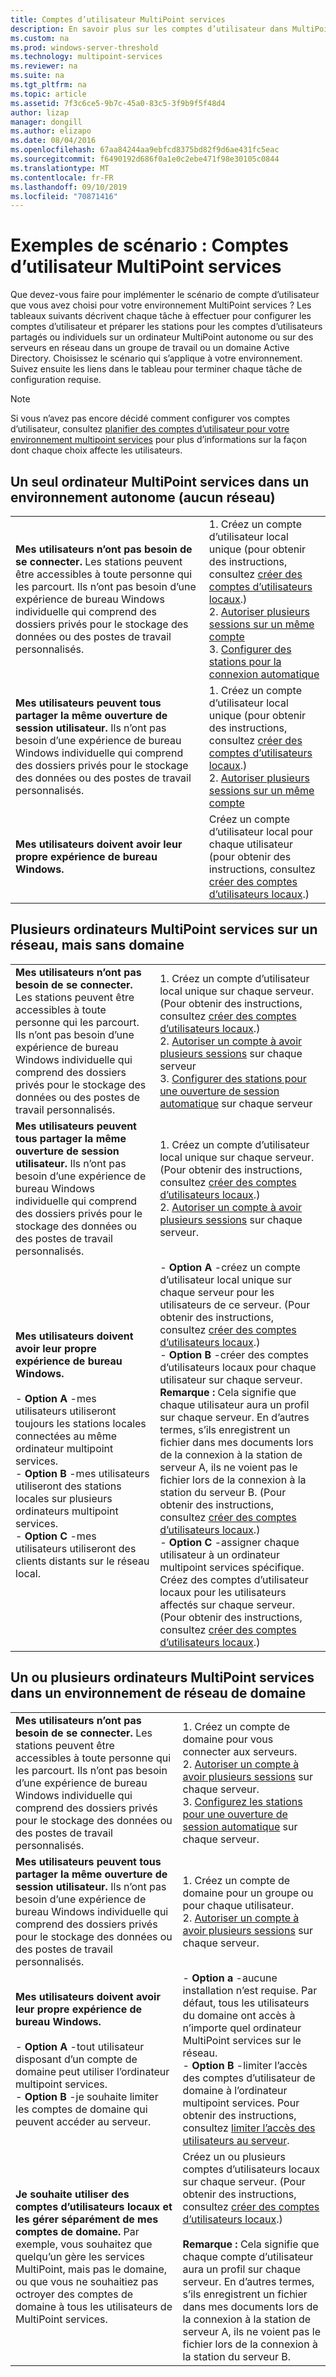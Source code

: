 ```yaml
---
title: Comptes d’utilisateur MultiPoint services
description: En savoir plus sur les comptes d’utilisateur dans MultiPoint services, en particulier sur le type à utiliser pour différents scénarios
ms.custom: na
ms.prod: windows-server-threshold
ms.technology: multipoint-services
ms.reviewer: na
ms.suite: na
ms.tgt_pltfrm: na
ms.topic: article
ms.assetid: 7f3c6ce5-9b7c-45a0-83c5-3f9b9f5f48d4
author: lizap
manager: dongill
ms.author: elizapo
ms.date: 08/04/2016
ms.openlocfilehash: 67aa84244aa9ebfcd8375bd82f9d6ae431fc5eac
ms.sourcegitcommit: f6490192d686f0a1e0c2ebe471f98e30105c0844
ms.translationtype: MT
ms.contentlocale: fr-FR
ms.lasthandoff: 09/10/2019
ms.locfileid: "70871416"
---
```

# <a name="example-scenarios-multipoint-services-user-accounts"></a>Exemples de scénario : Comptes d’utilisateur MultiPoint services
Que devez-vous faire pour implémenter le scénario de compte d’utilisateur que vous avez choisi pour votre environnement MultiPoint services ? Les tableaux suivants décrivent chaque tâche à effectuer pour configurer les comptes d’utilisateur et préparer les stations pour les comptes d’utilisateurs partagés ou individuels sur un ordinateur MultiPoint autonome ou sur des serveurs en réseau dans un groupe de travail ou un domaine Active Directory. Choisissez le scénario qui s’applique à votre environnement. Suivez ensuite les liens dans le tableau pour terminer chaque tâche de configuration requise.  
  
> [!NOTE]  
> Si vous n’avez pas encore décidé comment configurer vos comptes d’utilisateur, consultez [planifier des comptes d’utilisateur pour votre environnement multipoint services](Plan-user-accounts-for-your-MultiPoint-services-environment.md) pour plus d’informations sur la façon dont chaque choix affecte les utilisateurs.  
  
## <a name="single-multipoint-services-computer-in-a-stand-alone-environment-no-network"></a>Un seul ordinateur MultiPoint services dans un environnement autonome (aucun réseau)  
  
|||  
|-|-|  
|**Mes utilisateurs n’ont pas besoin de se connecter.** Les stations peuvent être accessibles à toute personne qui les parcourt. Ils n’ont pas besoin d’une expérience de bureau Windows individuelle qui comprend des dossiers privés pour le stockage des données ou des postes de travail personnalisés.|1.  Créez un compte d’utilisateur local unique (pour obtenir des instructions, consultez [créer des comptes d’utilisateurs locaux](Create-local-user-accounts.md).)<br />2.  [Autoriser plusieurs sessions sur un même compte](Allow-one-account-to-have-multiple-sessions.md)<br />3.  [Configurer des stations pour la connexion automatique](Configure-stations-for-automatic-logon.md)|  
|**Mes utilisateurs peuvent tous partager la même ouverture de session utilisateur.** Ils n’ont pas besoin d’une expérience de bureau Windows individuelle qui comprend des dossiers privés pour le stockage des données ou des postes de travail personnalisés.|1.  Créez un compte d’utilisateur local unique (pour obtenir des instructions, consultez [créer des comptes d’utilisateurs locaux](Create-local-user-accounts.md).)<br />2.  [Autoriser plusieurs sessions sur un même compte](Allow-one-account-to-have-multiple-sessions.md)|  
|**Mes utilisateurs doivent avoir leur propre expérience de bureau Windows.**|Créez un compte d’utilisateur local pour chaque utilisateur (pour obtenir des instructions, consultez [créer des comptes d’utilisateurs locaux](Create-local-user-accounts.md).)|  
  
## <a name="multiple-multipoint-services-computers-on-a-network-but-with-no-domain"></a>Plusieurs ordinateurs MultiPoint services sur un réseau, mais sans domaine  
  
|||  
|-|-|  
|**Mes utilisateurs n’ont pas besoin de se connecter.** Les stations peuvent être accessibles à toute personne qui les parcourt. Ils n’ont pas besoin d’une expérience de bureau Windows individuelle qui comprend des dossiers privés pour le stockage des données ou des postes de travail personnalisés.|1.  Créez un compte d’utilisateur local unique sur chaque serveur. (Pour obtenir des instructions, consultez [créer des comptes d’utilisateurs locaux](Create-local-user-accounts.md).)<br />2.  [Autoriser un compte à avoir plusieurs sessions](Allow-one-account-to-have-multiple-sessions.md) sur chaque serveur<br />3.  [Configurer des stations pour une ouverture de session automatique](Configure-stations-for-automatic-logon.md) sur chaque serveur|  
|**Mes utilisateurs peuvent tous partager la même ouverture de session utilisateur.** Ils n’ont pas besoin d’une expérience de bureau Windows individuelle qui comprend des dossiers privés pour le stockage des données ou des postes de travail personnalisés.|1.  Créez un compte d’utilisateur local unique sur chaque serveur. (Pour obtenir des instructions, consultez [créer des comptes d’utilisateurs locaux](Create-local-user-accounts.md).)<br />2.  [Autoriser un compte à avoir plusieurs sessions](Allow-one-account-to-have-multiple-sessions.md) sur chaque serveur.|  
|**Mes utilisateurs doivent avoir leur propre expérience de bureau Windows.**<br /><br />-   **Option A** -mes utilisateurs utiliseront toujours les stations locales connectées au même ordinateur multipoint services.<br />-   **Option B** -mes utilisateurs utiliseront des stations locales sur plusieurs ordinateurs multipoint services.<br />-   **Option C** -mes utilisateurs utiliseront des clients distants sur le réseau local.|-   **Option A** -créez un compte d’utilisateur local unique sur chaque serveur pour les utilisateurs de ce serveur. (Pour obtenir des instructions, consultez [créer des comptes d’utilisateurs locaux](Create-local-user-accounts.md).)<br />-   **Option B** -créer des comptes d’utilisateurs locaux pour chaque utilisateur sur chaque serveur. **Remarque :** Cela signifie que chaque utilisateur aura un profil sur chaque serveur. En d’autres termes, s’ils enregistrent un fichier dans mes documents lors de la connexion à la station de serveur A, ils ne voient pas le fichier lors de la connexion à la station du serveur B. (Pour obtenir des instructions, consultez [créer des comptes d’utilisateurs locaux](Create-local-user-accounts.md).)<br />-   **Option C** -assigner chaque utilisateur à un ordinateur multipoint services spécifique. Créez des comptes d’utilisateur locaux pour les utilisateurs affectés sur chaque serveur. (Pour obtenir des instructions, consultez [créer des comptes d’utilisateurs locaux](Create-local-user-accounts.md).)|  
  
## <a name="one-or-more-multipoint-services-computers-in-a-domain-network-environment"></a>Un ou plusieurs ordinateurs MultiPoint services dans un environnement de réseau de domaine  
  
|||  
|-|-|  
|**Mes utilisateurs n’ont pas besoin de se connecter.** Les stations peuvent être accessibles à toute personne qui les parcourt. Ils n’ont pas besoin d’une expérience de bureau Windows individuelle qui comprend des dossiers privés pour le stockage des données ou des postes de travail personnalisés.|1.  Créez un compte de domaine pour vous connecter aux serveurs.<br />2.  [Autoriser un compte à avoir plusieurs sessions](Allow-one-account-to-have-multiple-sessions.md) sur chaque serveur.<br />3.  [Configurez les stations pour une ouverture de session automatique](Configure-stations-for-automatic-logon.md) sur chaque serveur.|  
|**Mes utilisateurs peuvent tous partager la même ouverture de session utilisateur.** Ils n’ont pas besoin d’une expérience de bureau Windows individuelle qui comprend des dossiers privés pour le stockage des données ou des postes de travail personnalisés.|1.  Créez un compte de domaine pour un groupe ou pour chaque utilisateur.<br />2.  [Autoriser un compte à avoir plusieurs sessions](Allow-one-account-to-have-multiple-sessions.md) sur chaque serveur.|  
|**Mes utilisateurs doivent avoir leur propre expérience de bureau Windows.**<br /><br />-   **Option A** -tout utilisateur disposant d’un compte de domaine peut utiliser l’ordinateur multipoint services.<br />-   **Option B** -je souhaite limiter les comptes de domaine qui peuvent accéder au serveur.|-   **Option a** -aucune installation n’est requise. Par défaut, tous les utilisateurs du domaine ont accès à n’importe quel ordinateur MultiPoint services sur le réseau.<br />-   **Option B** -limiter l’accès des comptes d’utilisateur de domaine à l’ordinateur multipoint services. Pour obtenir des instructions, consultez [limiter l’accès des utilisateurs au serveur](limit-users--access-to-the-server-in-multipoint-services.md).|  
|**Je souhaite utiliser des comptes d’utilisateurs locaux et les gérer séparément de mes comptes de domaine.** Par exemple, vous souhaitez que quelqu’un gère les services MultiPoint, mais pas le domaine, ou que vous ne souhaitiez pas octroyer des comptes de domaine à tous les utilisateurs de MultiPoint services.|Créez un ou plusieurs comptes d’utilisateurs locaux sur chaque serveur. (Pour obtenir des instructions, consultez [créer des comptes d’utilisateurs locaux](Create-local-user-accounts.md).)<br /><br />**Remarque :** Cela signifie que chaque compte d’utilisateur aura un profil sur chaque serveur. En d’autres termes, s’ils enregistrent un fichier dans mes documents lors de la connexion à la station de serveur A, ils ne voient pas le fichier lors de la connexion à la station du serveur B.|  